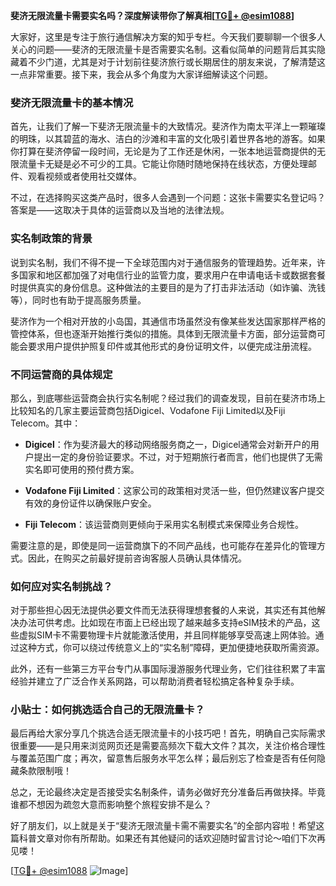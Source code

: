 **斐济无限流量卡需要实名吗？深度解读带你了解真相[[TG💪+ @esim1088](https://t.me/s/esim1088)]**

大家好，这里是专注于旅行通信解决方案的知乎专栏。今天我们要聊聊一个很多人关心的问题——斐济的无限流量卡是否需要实名制。这看似简单的问题背后其实隐藏着不少门道，尤其是对于计划前往斐济旅行或长期居住的朋友来说，了解清楚这一点非常重要。接下来，我会从多个角度为大家详细解读这个问题。

### 斐济无限流量卡的基本情况

首先，让我们了解一下斐济无限流量卡的大致情况。斐济作为南太平洋上一颗璀璨的明珠，以其碧蓝的海水、洁白的沙滩和丰富的文化吸引着世界各地的游客。如果你打算在斐济停留一段时间，无论是为了工作还是休闲，一张本地运营商提供的无限流量卡无疑是必不可少的工具。它能让你随时随地保持在线状态，方便处理邮件、观看视频或者使用社交媒体。

不过，在选择购买这类产品时，很多人会遇到一个问题：这张卡需要实名登记吗？答案是——这取决于具体的运营商以及当地的法律法规。

### 实名制政策的背景

说到实名制，我们不得不提一下全球范围内对于通信服务的管理趋势。近年来，许多国家和地区都加强了对电信行业的监管力度，要求用户在申请电话卡或数据套餐时提供真实的身份信息。这种做法的主要目的是为了打击非法活动（如诈骗、洗钱等），同时也有助于提高服务质量。

斐济作为一个相对开放的小岛国，其通信市场虽然没有像某些发达国家那样严格的管控体系，但也逐渐开始推行类似的措施。具体到无限流量卡方面，部分运营商可能会要求用户提供护照复印件或其他形式的身份证明文件，以便完成注册流程。

### 不同运营商的具体规定

那么，到底哪些运营商会执行实名制呢？经过我们的调查发现，目前在斐济市场上比较知名的几家主要运营商包括Digicel、Vodafone Fiji Limited以及Fiji Telecom。其中：

- **Digicel**：作为斐济最大的移动网络服务商之一，Digicel通常会对新开户的用户提出一定的身份验证要求。不过，对于短期旅行者而言，他们也提供了无需实名即可使用的预付费方案。
  
- **Vodafone Fiji Limited**：这家公司的政策相对灵活一些，但仍然建议客户提交有效的身份证件以确保账户安全。

- **Fiji Telecom**：该运营商则更倾向于采用实名制模式来保障业务合规性。

需要注意的是，即使是同一运营商旗下的不同产品线，也可能存在差异化的管理方式。因此，在购买之前最好提前咨询客服人员确认具体情况。

### 如何应对实名制挑战？

对于那些担心因无法提供必要文件而无法获得理想套餐的人来说，其实还有其他解决办法可供考虑。比如现在市面上已经出现了越来越多支持eSIM技术的产品，这些虚拟SIM卡不需要物理卡片就能激活使用，并且同样能够享受高速上网体验。通过这种方式，你可以绕过传统意义上的“实名制”障碍，更加便捷地获取所需资源。

此外，还有一些第三方平台专门从事国际漫游服务代理业务，它们往往积累了丰富经验并建立了广泛合作关系网路，可以帮助消费者轻松搞定各种复杂手续。

### 小贴士：如何挑选适合自己的无限流量卡？

最后再给大家分享几个挑选合适无限流量卡的小技巧吧！首先，明确自己实际需求很重要——是只用来浏览网页还是需要高频次下载大文件？其次，关注价格合理性与覆盖范围广度；再次，留意售后服务水平怎么样；最后别忘了检查是否有任何隐藏条款限制哦！

总之，无论最终决定是否接受实名制条件，请务必做好充分准备后再做抉择。毕竟谁都不想因为疏忽大意而影响整个旅程安排不是么？

好了朋友们，以上就是关于“斐济无限流量卡需不需要实名”的全部内容啦！希望这篇科普文章对你有所帮助。如果还有其他疑问的话欢迎随时留言讨论～咱们下次再见喽！

[[TG💪+ @esim1088](https://t.me/s/esim1088) ![Image](https://i.postimg.cc/4NQfJmqS/Snipaste-2025-05-13-00-14-12.png)]